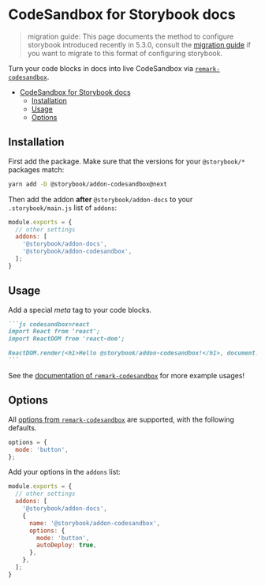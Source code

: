 # CodeSandbox for Storybook docs

> migration guide: This page documents the method to configure storybook introduced recently in 5.3.0, consult the [migration guide](https://github.com/storybookjs/storybook/blob/next/MIGRATION.md) if you want to migrate to this format of configuring storybook.

Turn your code blocks in docs into live CodeSandbox via [`remark-codesandbox`](https://github.com/kevin940726/remark-codesandbox).

- [CodeSandbox for Storybook docs](#codesandbox-for-storybook-docs)
  - [Installation](#installation)
  - [Usage](#usage)
  - [Options](#options)

## Installation

First add the package. Make sure that the versions for your `@storybook/*` packages match:

```sh
yarn add -D @storybook/addon-codesandbox@next
```

Then add the addon **after** `@storybook/addon-docs` to your `.storybook/main.js` list of `addons`:

```js
module.exports = {
  // other settings
  addons: [
    '@storybook/addon-docs',
    '@storybook/addon-codesandbox',
  ];
}
```

## Usage

Add a special _meta_ tag to your code blocks.

````md
```js codesandbox=react
import React from 'react';
import ReactDOM from 'react-dom';

ReactDOM.render(<h1>Hello @storybook/addon-codesandbox!</h1>, document.getElementById('root'));
```
````

See the [documentation of `remark-codesandbox`](https://github.com/kevin940726/remark-codesandbox#documentation) for more example usages!

## Options

All [options from `remark-codesandbox`](https://github.com/kevin940726/remark-codesandbox#options) are supported, with the following defaults.

```js
options = {
  mode: 'button',
};
```

Add your options in the `addons` list:

```js
module.exports = {
  // other settings
  addons: [
    '@storybook/addon-docs',
    {
      name: '@storybook/addon-codesandbox',
      options: {
        mode: 'button',
        autoDeploy: true,
      },
    },
  ];
}
```
